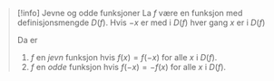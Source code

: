 > [!info] Jevne og odde funksjoner
> La $f$ være en funksjon med definisjonsmengde $D(f)$. Hvis $-x$ er med i $D(f)$ hver gang $x$ er i $D(f)$ 
>
>Da er 
> 1. $f$ en *jevn* funksjon hvis $f(x)=f(-x)$ for alle $x$ i $D(f)$.
> 2. $f$ en *odde* funksjon hvis $f(-x)=-f(x)$ for alle $x$ i $D(f)$.